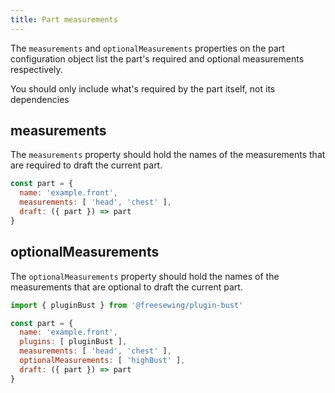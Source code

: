 ```yaml
---
title: Part measurements
---
```


The `measurements` and `optionalMeasurements` properties on the
part configuration object list the part's required and optional
measurements respectively.

<Tip>You should only include what's required by the part itself, not its dependencies</Tip>

## measurements

The `measurements` property should hold the names of the measurements
that are required to draft the current part.

```js
const part = {
  name: 'example.front',
  measurements: [ 'head', 'chest' ],
  draft: ({ part }) => part
}
```

## optionalMeasurements

The `optionalMeasurements` property should hold the names of the measurements
that are optional to draft the current part.

```js
import { pluginBust } from '@freesewing/plugin-bust'

const part = {
  name: 'example.front',
  plugins: [ pluginBust ],
  measurements: [ 'head', 'chest' ],
  optionalMeasurements: [ 'highBust' ],
  draft: ({ part }) => part
}
```

